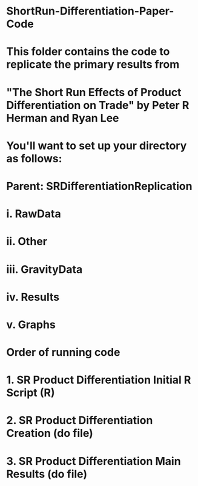 # ShortRun-Differentiation-Paper-Code

# This folder contains the code to replicate the primary results from
# "The Short Run Effects of Product Differentiation on Trade" by Peter R Herman and Ryan Lee
# You'll want to set up your directory as follows:
# 
#     Parent: SRDifferentiationReplication                                                            
#         i. RawData      
#         ii. Other
#         iii. GravityData
#         iv. Results
#         v. Graphs
#
#
#     Order of running code
#         1. SR Product Differentiation Initial R Script (R)
#         2. SR Product Differentiation Creation (do file)
#         3. SR Product Differentiation Main Results (do file)

